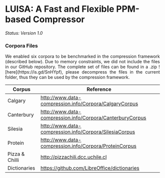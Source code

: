 # LUISA: A Fast and Flexible PPM-based Compressor

*Status: Version 1.0*

### Corpora Files

<p align="justify">We enabled six corpora to be benchmarked in the compression framework (described below). Due to memory constraints, we did not include the files in our GitHub repository. The complete set of files can be found in a .zip ![here](https://is.gd/SnHYpf), please decompress the files in the current folder, thus they can be used by the compression framework.</p>

| Corpus   				| Reference                                                      |
| --------------------- | -------------------------------------------------------------- |
| Calgary  				| http://www.data-compression.info/Corpora/CalgaryCorpus  		 |
| Canterbury            | http://www.data-compression.info/Corpora/CanterburyCorpus		 |
| Silesia               | http://www.data-compression.info/Corpora/SilesiaCorpus         |
| Protein   		    | http://www.data-compression.info/Corpora/ProteinCorpus  		 |
| Pizza & Chilli   		| http://pizzachili.dcc.uchile.cl  					  			 |
| Dictionaries   		| https://github.com/LibreOffice/dictionaries  					 |

